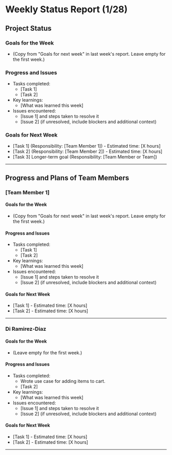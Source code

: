 # Weekly Status Report (1/28)


## Project Status

### Goals for the Week
- (Copy from "Goals for next week" in last week's report. Leave empty for the first week.)

### Progress and Issues
- Tasks completed:
  - [Task 1]
  - [Task 2]
- Key learnings:
  - [What was learned this week]
- Issues encountered:
  - [Issue 1] and steps taken to resolve it
  - [Issue 2] (if unresolved, include blockers and additional context)

### Goals for Next Week
- [Task 1] (Responsibility: [Team Member 1]) - Estimated time: [X hours]
- [Task 2] (Responsibility: [Team Member 2]) - Estimated time: [X hours]
- [Task 3] Longer-term goal (Responsibility: [Team Member or Team])

---

## Progress and Plans of Team Members

### [Team Member 1]

#### Goals for the Week
- (Copy from "Goals for next week" in last week's report. Leave empty for the first week.)

#### Progress and Issues
- Tasks completed:
  - [Task 1]
  - [Task 2]
- Key learnings:
  - [What was learned this week]
- Issues encountered:
  - [Issue 1] and steps taken to resolve it
  - [Issue 2] (if unresolved, include blockers and additional context)

#### Goals for Next Week
- [Task 1] - Estimated time: [X hours]
- [Task 2] - Estimated time: [X hours]

---

### Di Ramirez-Diaz

#### Goals for the Week
- (Leave empty for the first week.)

#### Progress and Issues
- Tasks completed:
  - Wrote use case for adding items to cart.
  - [Task 2]
- Key learnings:
  - [What was learned this week]
- Issues encountered:
  - [Issue 1] and steps taken to resolve it
  - [Issue 2] (if unresolved, include blockers and additional context)

#### Goals for Next Week
- [Task 1] - Estimated time: [X hours]
- [Task 2] - Estimated time: [X hours]

---
